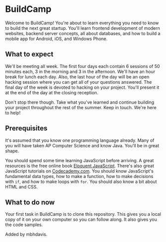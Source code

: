 BuildCamp
=========

Welcome to BuildCamp! You're about to learn everything you need to know to build the next great startup. You'll learn frontend development of modern websites, backend server concepts, all about databases, and how to build a mobile app for Android, iOS, and Windows Phone.

## What to expect ##
We'll be meeting all week. The first four days each contain 6 sessions of 50 minutes each, 3 in the morning and 3 in the afternoon. We'll have an hour break for lunch each day. Also, the last hour of the day will be an open hacking session where you can get all of your questions answered. The final day of the week is devoted to hacking on your project. You'll present it at the end of the day at the closing reception.

Don't stop there though. Take what you've learned and continue building your project throughout the rest of the summer. Keep in touch. We're here to help!

## Prerequisites ##
It's assumed that you know one programming language already. Many of you will have taken AP Computer Science and know Java. You'll be in great shape.

You should spend some time learning JavaScript before arriving. A great resources is the free online book [Eloquent JavaScript](http://eloquentjavascript.net/). There's also great JavaScript tutorials on [Codecademy.com](http://www.codecademy.com/). You should know JavaScript's fundamental data types, how to make a function, how to make decisions with `if`, and how to make loops with `for`. You should also know a bit about HTML and CSS.

## What to do now ##
Your first task in BuildCamp is to clone this repository. This gives you a local copy of it on your own computer so you can follow along. It also gives you the code samples.

Added by mbhdavis.
